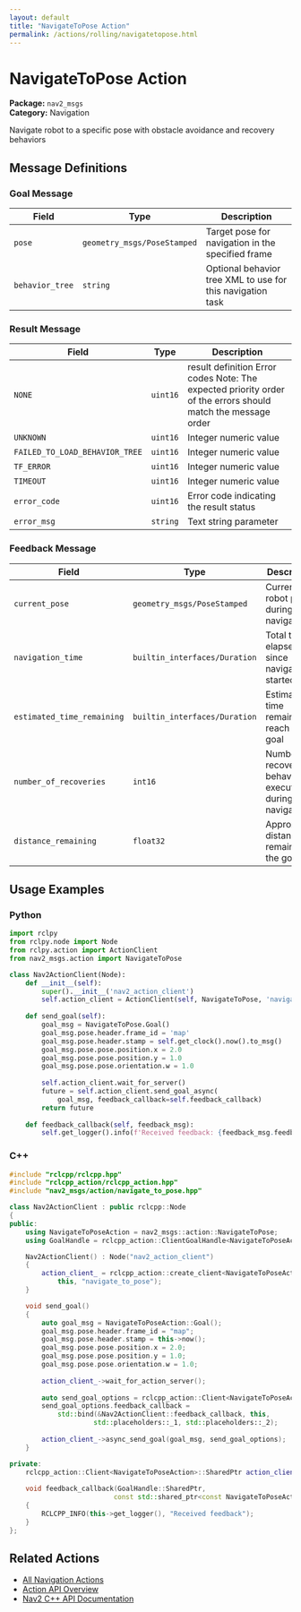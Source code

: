 ```yaml
---
layout: default
title: "NavigateToPose Action"
permalink: /actions/rolling/navigatetopose.html
---
```


# NavigateToPose Action

**Package:** `nav2_msgs`  
**Category:** Navigation

Navigate robot to a specific pose with obstacle avoidance and recovery behaviors

## Message Definitions

### Goal Message

| Field | Type | Description |
|-------|------|-------------|
| `pose` | `geometry_msgs/PoseStamped` | Target pose for navigation in the specified frame |
| `behavior_tree` | `string` | Optional behavior tree XML to use for this navigation task |


### Result Message

| Field | Type | Description |
|-------|------|-------------|
| `NONE` | `uint16` | result definition Error codes Note: The expected priority order of the errors should match the message order |
| `UNKNOWN` | `uint16` | Integer numeric value |
| `FAILED_TO_LOAD_BEHAVIOR_TREE` | `uint16` | Integer numeric value |
| `TF_ERROR` | `uint16` | Integer numeric value |
| `TIMEOUT` | `uint16` | Integer numeric value |
| `error_code` | `uint16` | Error code indicating the result status |
| `error_msg` | `string` | Text string parameter |


### Feedback Message

| Field | Type | Description |
|-------|------|-------------|
| `current_pose` | `geometry_msgs/PoseStamped` | Current robot pose during navigation |
| `navigation_time` | `builtin_interfaces/Duration` | Total time elapsed since navigation started |
| `estimated_time_remaining` | `builtin_interfaces/Duration` | Estimated time remaining to reach the goal |
| `number_of_recoveries` | `int16` | Number of recovery behaviors executed during navigation |
| `distance_remaining` | `float32` | Approximate distance remaining to the goal |



## Usage Examples

### Python

```python
import rclpy
from rclpy.node import Node
from rclpy.action import ActionClient
from nav2_msgs.action import NavigateToPose

class Nav2ActionClient(Node):
    def __init__(self):
        super().__init__('nav2_action_client')
        self.action_client = ActionClient(self, NavigateToPose, 'navigate_to_pose')
        
    def send_goal(self):
        goal_msg = NavigateToPose.Goal()
        goal_msg.pose.header.frame_id = 'map'
        goal_msg.pose.header.stamp = self.get_clock().now().to_msg()
        goal_msg.pose.pose.position.x = 2.0
        goal_msg.pose.pose.position.y = 1.0
        goal_msg.pose.pose.orientation.w = 1.0
        
        self.action_client.wait_for_server()
        future = self.action_client.send_goal_async(
            goal_msg, feedback_callback=self.feedback_callback)
        return future
        
    def feedback_callback(self, feedback_msg):
        self.get_logger().info(f'Received feedback: {feedback_msg.feedback}')
```

### C++

```cpp
#include "rclcpp/rclcpp.hpp"
#include "rclcpp_action/rclcpp_action.hpp"
#include "nav2_msgs/action/navigate_to_pose.hpp"

class Nav2ActionClient : public rclcpp::Node
{
public:
    using NavigateToPoseAction = nav2_msgs::action::NavigateToPose;
    using GoalHandle = rclcpp_action::ClientGoalHandle<NavigateToPoseAction>;

    Nav2ActionClient() : Node("nav2_action_client")
    {
        action_client_ = rclcpp_action::create_client<NavigateToPoseAction>(
            this, "navigate_to_pose");
    }

    void send_goal()
    {
        auto goal_msg = NavigateToPoseAction::Goal();
        goal_msg.pose.header.frame_id = "map";
        goal_msg.pose.header.stamp = this->now();
        goal_msg.pose.pose.position.x = 2.0;
        goal_msg.pose.pose.position.y = 1.0;
        goal_msg.pose.pose.orientation.w = 1.0;
        
        action_client_->wait_for_action_server();
        
        auto send_goal_options = rclcpp_action::Client<NavigateToPoseAction>::SendGoalOptions();
        send_goal_options.feedback_callback = 
            std::bind(&Nav2ActionClient::feedback_callback, this, 
                     std::placeholders::_1, std::placeholders::_2);
        
        action_client_->async_send_goal(goal_msg, send_goal_options);
    }

private:
    rclcpp_action::Client<NavigateToPoseAction>::SharedPtr action_client_;
    
    void feedback_callback(GoalHandle::SharedPtr, 
                          const std::shared_ptr<const NavigateToPoseAction::Feedback> feedback)
    {
        RCLCPP_INFO(this->get_logger(), "Received feedback");
    }
};
```

## Related Actions

- [All Navigation Actions](/rolling/actions/index.html#navigation)
- [Action API Overview](/rolling/actions/index.html)
- [Nav2 C++ API Documentation](/rolling/html/index.html)
